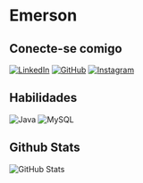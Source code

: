 # Emerson

## Conecte-se comigo

[![LinkedIn](https://img.shields.io/badge/LinkedIn-black?style=for-the-badge&logo=linkedin&logoColor=fff)](https://www.linkedin.com/in/emerson-xavier-752a161b4/)
[![GitHub](https://img.shields.io/badge/GitHub-black?style=for-the-badge&logo=github&logoColor=fff)](https://github.com/Emerson2310)
[![Instagram](https://img.shields.io/badge/-Instagram-black?style=for-the-badge&logo=instagram&logoColor=fff)](https://www.instagram.com/emersonxavier2206/)

## Habilidades

![Java](https://img.shields.io/badge/java-black.svg?style=for-the-badge&logo=openjdk&logoColor=fff)
![MySQL](https://img.shields.io/badge/MySQL-black?style=for-the-badge&logo=mysql&logoColor=fff)


## Github Stats

![GitHub Stats](https://github-readme-stats.vercel.app/api?username=Emerson2310&theme=transparent&bg_color=000&border_color=30A3DC&show_icons=true&icon_color=30A3DC&title_color=E94D5F&text_color=fff&hide_title=true&hide=stars)